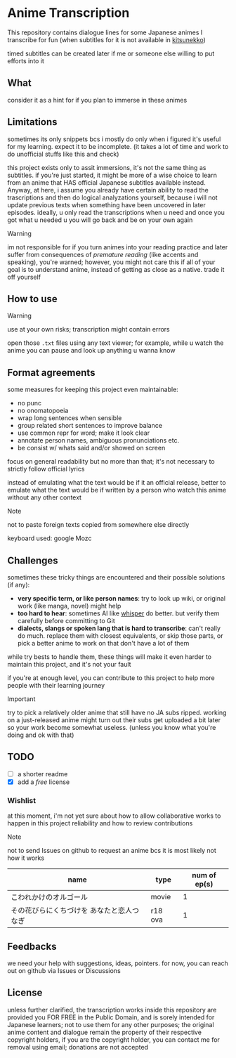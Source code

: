 Anime Transcription
===================

This repository contains dialogue lines for some Japanese animes I transcribe for fun (when subtitles for it is not available in [kitsunekko](https://kitsunekko.net/dirlist.php?dir=subtitles%2Fjapanese%2F))

timed subtitles can be created later if me or someone else willing to put efforts into it

## What

consider it as a hint for if you plan to immerse in these animes

## Limitations

sometimes its only snippets bcs i mostly do only when i figured it's useful for my learning. expect it to be incomplete. (it takes a lot of time and work to do unofficial stuffs like this and check)

this project exists only to assit immersions, it's not the same thing as subtitles. if you're just started, it might be more of a wise choice to learn from an anime that HAS official Japanese subtitles available instead. Anyway, at here, i assume you already have certain ability to read the trascriptions and then do logical analyzations yourself, because i will not update previous texts when something have been uncovered in later episodes. ideally, u only read the transcriptions when u need and once you got what u needed u you will go back and be on your own again

> [!WARNING]
> im not responsible for if you turn animes into your reading practice and later suffer from consequences of *premature reading* (like accents and speaking), you're warned; however, you might not care this if all of your goal is to understand anime, instead of getting as close as a native. trade it off yourself

## How to use

> [!WARNING]
> use at your own risks; transcription might contain errors

open those `.txt` files using any text viewer; for example, while u watch the anime you can pause and look up anything u wanna know

## Format agreements

some measures for keeping this project even maintainable:

- no punc
- no onomatopoeia
- wrap long sentences when sensible
- group related short sentences to improve balance
- use common repr for word; make it look clear
- annotate person names, ambiguous pronunciations etc.
- be consist w/ whats said and/or showed on screen

focus on general readability but no more than that; it's not necessary to strictly follow official lyrics

instead of emulating what the text would be if it an official release, better to emulate what the text would be if written by a person who watch this anime without any other context

> [!NOTE]
> not to paste foreign texts copied from somewhere else directly

keyboard used: google Mozc

## Challenges

sometimes these tricky things are encountered and their possible solutions (if any):

- **very specific term, or like person names**: try to look up wiki, or original work (like manga, novel) might help
- **too hard to hear**: sometimes AI like [whisper](https://github.com/ggml-org/whisper.cpp) do better. but verify them carefully before committing to Git
- **dialects, slangs or spoken lang that is hard to transcribe**: can't really do much. replace them with closest equivalents, or skip those parts, or pick a better anime to work on that don't have a lot of them

while try bests to handle them, these things will make it even harder to maintain this project, and it's not your fault

if you're at enough level, you can contribute to this project to help more people with their learning journey

> [!IMPORTANT]
> try to pick a relatively older anime that still have no JA subs ripped. working on a just-released anime might turn out their subs get uploaded a bit later so your work become somewhat useless. (unless you know what you're doing and ok with that)


## TODO

- [ ] a shorter readme
- [x] add a *free* license

### Wishlist

at this moment, i'm not yet sure about how to allow collaborative works to happen in this project reliability and how to review contributions

> [!NOTE]
> not to send Issues on github to request an anime bcs it is most likely not how it works

| name | type | num of ep(s) |
| --- | --- | --- |
| こわれかけのオルゴール | movie | 1 |
| その花びらにくちづけを あなたと恋人つなぎ | r18 ova | 1 |

## Feedbacks

we need your help with suggestions, ideas, pointers. for now, you can reach out on github via Issues or Discussions

## License

unless further clarified, the transcription works inside this repository are provided you FOR FREE in the Public Domain, and is sorely intended for Japanese learners; not to use them for any other purposes; the original anime content and dialogue remain the property of their respective copyright holders, if you are the copyright holder, you can contact me for removal using email; donations are not accepted
